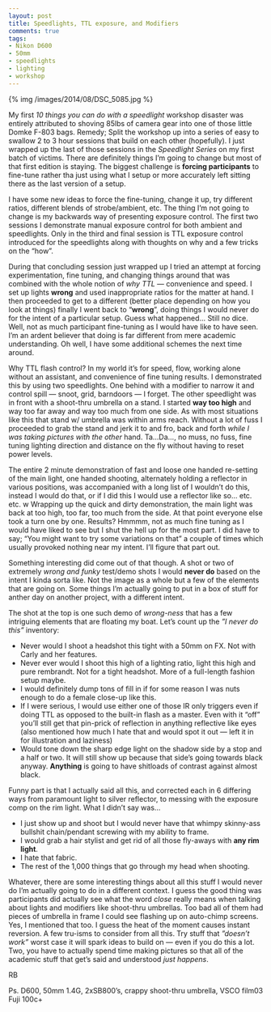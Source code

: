 ```yaml
---
layout: post
title: Speedlights, TTL exposure, and Modifiers
comments: true
tags:
- Nikon D600
- 50mm
- speedlights
- lighting
- workshop
---
```


{% img /images/2014/08/DSC_5085.jpg %}

My first *10 things you can do with a speedlight* workshop disaster was entirely attributed to shoving 85lbs of camera gear into one of those little Domke F-803 bags. Remedy; Split the workshop up into a series of easy to swallow 2 to 3 hour sessions that build on each other (hopefully). I just wrapped up the last of those sessions in the *Speedlight Series* on my first batch of victims. There are definitely things I’m going to change but most of that first edition is staying. The biggest challenge is **forcing participants** to fine-tune rather tha just using what I setup or more accurately left sitting there as the last version of a setup.

<!--more-->

I have some new ideas to force the fine-tuning, change it up, try different ratios, different blends of strobe/ambient, etc. The thing I’m not going to change is my backwards way of presenting exposure control. The first two sessions I demonstrate manual exposure control for both ambient and speedlights. Only in the third and final session is TTL exposure control introduced for the speedlights along with thoughts on why and a few tricks on the “how”.

During that concluding session just wrapped up I tried an attempt at forcing experimentation, fine tuning, and changing things around that was combined with the whole notion of *why TTL* — convenience and speed. I set up lights **wrong** and used inappropriate ratios for the matter at hand. I then proceeded to get to a different (better place depending on how you look at things) finally I went back to “**wrong**”, doing things I would never do for the intent of a particular setup. Guess what happened… Still no dice. Well, not as much participant fine-tuning as I would have like to have seen. I’m an ardent believer that doing is far different from mere academic understanding. Oh well, I have some additional schemes the next time around.

Why TTL flash control? In my world it’s for speed, flow, working alone without an assistant, and convenience of fine tuning results. I  demonstrated this by using two speedlights. One behind with a modifier to narrow it and control spill — snoot, grid, barndoors — I forget. The other speedlight was in front with a shoot-thru umbrella on a stand. I started **way too high** and way too far away and way too much from one side. As with most situations like this that stand w/ umbrella was within arms reach. Without a lot of fuss I proceeded to grab the stand and jerk it to and fro, back and forth *while I was taking pictures with the other* hand. Ta…Da…, no muss, no fuss, fine tuning lighting direction and distance on the fly without having to reset power levels.

The entire 2 minute demonstration of fast and loose one handed re-setting of the main light, one handed shooting, alternately holding a reflector in various positions, was accompanied with a long list of I wouldn’t do this, instead I would do that, or if I did this I would use a reflector like so… etc. etc.  w
Wrapping up the quick and dirty demonstration, the main light was back at too high, too far, too much from the side. At that point everyone else took a turn one by one. Results? Hmmmm, not as much fine tuning as I would have liked to see but I shut the hell up for the most part. I did have to say; “You might want to try some variations on that” a couple of times which usually provoked nothing near my intent. I’ll figure that part out. 

Something interesting did come out of that though. A shot or two of extremely *wrong and funky* test/demo shots I would **never do** based on the intent I kinda sorta like. Not the image as a whole but a few of the elements that are going on. Some things I’m actually going to put in a box of stuff for anther day on another project, with a different intent.

The shot at the top is one such demo of *wrong-ness* that has a few intriguing elements that are floating my boat. Let’s count up the *”I never do this”* inventory:

- Never would I shoot a headshot this tight with a 50mm on FX. Not with Carly and her features.
- Never ever would I shoot this high of a lighting ratio, light this high and pure rembrandt. Not for a tight headshot. More of a full-length fashion setup maybe.
- I would definitely dump tons of fill in if for some reason I was nuts enough to do a female close-up like this.
- If I were serious, I would use either one of those IR only triggers even if doing TTL as opposed to the built-in flash as a master. Even with it “off” you’ll still get that pin-prick of reflection in anything reflective like eyes (also mentioned how much I hate that and would spot it out — left it in for illustration and laziness)
- Would tone down the sharp edge light on the shadow side by a stop and a half or two. It will still show up because that side’s going towards black anyway. **Anything** is going to have shitloads of contrast against almost black.

Funny part is that I actually said all this, and corrected each in 6 differing ways from paramount light to silver reflector, to messing with the exposure comp on the rim light. What I didn’t say was…

- I just show up and shoot but I would never have that whimpy skinny-ass bullshit chain/pendant screwing with my ability to frame.
- I would grab a hair stylist and get rid of all those fly-aways with **any rim light**.
- I hate that fabric.
- The rest of the 1,000 things that go through my head when shooting.

Whatever, there are some interesting things about all this stuff I would never do I’m actually going to do in a different context. I guess the good thing was participants did actually see what the word *close* really means when talking about lights and modifiers like shoot-thru umbrellas. Too bad all of them had pieces of umbrella in frame I could see flashing up on auto-chimp screens. Yes, I mentioned that too. I guess the heat of the moment causes instant reversion. A few tru-isms to consider from all this. Try stuff that *”doesn’t work”* worst case it will spark ideas to build on — even if you do this a lot. Two, you have to actually spend time making pictures so that all of the academic stuff that get’s said and understood *just happens*.

RB

Ps. D600, 50mm 1.4G, 2xSB800’s, crappy shoot-thru umbrella, VSCO film03 Fuji 100c+